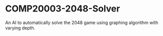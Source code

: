 # COMP20003-2048-Solver
An AI to automatically solve the 2048 game using graphing algorithm with varying depth.
